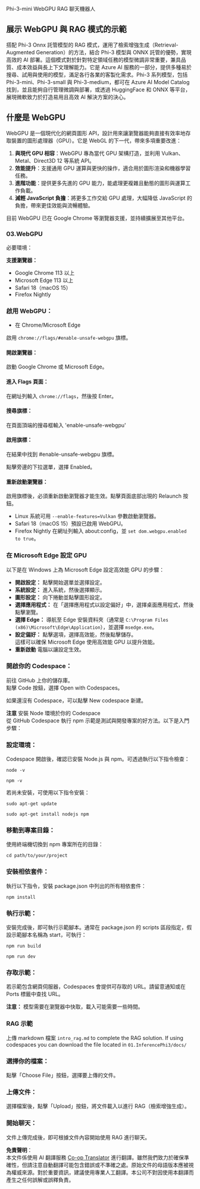 <!--
CO_OP_TRANSLATOR_METADATA:
{
  "original_hash": "4aac6b8a5dcbbe9a32b47be30340cac2",
  "translation_date": "2025-05-08T06:48:13+00:00",
  "source_file": "code/08.RAG/rag_webgpu_chat/README.md",
  "language_code": "tw"
}
-->
Phi-3-mini WebGPU RAG 聊天機器人

## 展示 WebGPU 與 RAG 模式的示範
搭配 Phi-3 Onnx 託管模型的 RAG 模式，運用了檢索增強生成（Retrieval-Augmented Generation）的方法，結合 Phi-3 模型與 ONNX 託管的優勢，實現高效的 AI 部署。這個模式對於針對特定領域任務的模型微調非常重要，兼具品質、成本效益與長上下文理解能力。它是 Azure AI 服務的一部分，提供多種易於搜尋、試用與使用的模型，滿足各行各業的客製化需求。Phi-3 系列模型，包括 Phi-3-mini、Phi-3-small 與 Phi-3-medium，都可在 Azure AI Model Catalog 找到，並且能夠自行管理微調與部署，或透過 HuggingFace 和 ONNX 等平台，展現微軟致力於打造易用且高效 AI 解決方案的決心。

## 什麼是 WebGPU
WebGPU 是一個現代化的網頁圖形 API，設計用來讓瀏覽器能夠直接有效率地存取裝置的圖形處理器（GPU）。它是 WebGL 的下一代，帶來多項重要改進：

1. **與現代 GPU 相容**：WebGPU 專為當代 GPU 架構打造，並利用 Vulkan、Metal、Direct3D 12 等系統 API。
2. **效能提升**：支援通用 GPU 運算與更快的操作，適合用於圖形渲染和機器學習任務。
3. **進階功能**：提供更多先進的 GPU 能力，能處理更複雜且動態的圖形與運算工作負載。
4. **減輕 JavaScript 負擔**：將更多工作交給 GPU 處理，大幅降低 JavaScript 的負擔，帶來更佳效能與流暢體驗。

目前 WebGPU 已在 Google Chrome 等瀏覽器支援，並持續擴展至其他平台。

### 03.WebGPU
必要環境：

**支援瀏覽器：**  
- Google Chrome 113 以上  
- Microsoft Edge 113 以上  
- Safari 18（macOS 15）  
- Firefox Nightly  

### 啟用 WebGPU：

- 在 Chrome/Microsoft Edge  

啟用 `chrome://flags/#enable-unsafe-webgpu` 旗標。

#### 開啟瀏覽器：
啟動 Google Chrome 或 Microsoft Edge。

#### 進入 Flags 頁面：
在網址列輸入 `chrome://flags`，然後按 Enter。

#### 搜尋旗標：
在頁面頂端的搜尋框輸入 'enable-unsafe-webgpu'

#### 啟用旗標：
在結果中找到 #enable-unsafe-webgpu 旗標。

點擊旁邊的下拉選單，選擇 Enabled。

#### 重新啟動瀏覽器：

啟用旗標後，必須重新啟動瀏覽器才能生效。點擊頁面底部出現的 Relaunch 按鈕。

- Linux 系統可用 `--enable-features=Vulkan` 參數啟動瀏覽器。  
- Safari 18（macOS 15）預設已啟用 WebGPU。  
- Firefox Nightly 在網址列輸入 about:config，並 `set dom.webgpu.enabled to true`。

### 在 Microsoft Edge 設定 GPU

以下是在 Windows 上為 Microsoft Edge 設定高效能 GPU 的步驟：

- **開啟設定：** 點擊開始選單並選擇設定。  
- **系統設定：** 進入系統，然後選擇顯示。  
- **圖形設定：** 向下捲動並點擊圖形設定。  
- **選擇應用程式：** 在「選擇應用程式以設定偏好」中，選擇桌面應用程式，然後點擊瀏覽。  
- **選擇 Edge：** 導航至 Edge 安裝資料夾（通常是 `C:\Program Files (x86)\Microsoft\Edge\Application`），並選擇 `msedge.exe`。  
- **設定偏好：** 點擊選項，選擇高效能，然後點擊儲存。  
這樣可以確保 Microsoft Edge 使用高效能 GPU 以提升效能。  
- **重新啟動** 電腦以讓設定生效。

### 開啟你的 Codespace：
前往 GitHub 上你的儲存庫。  
點擊 Code 按鈕，選擇 Open with Codespaces。

如果還沒有 Codespace，可以點擊 New codespace 新建。

**注意** 安裝 Node 環境於你的 Codespace  
從 GitHub Codespace 執行 npm 示範是測試與開發專案的好方法。以下是入門步驟：

### 設定環境：
Codespace 開啟後，確認已安裝 Node.js 與 npm。可透過執行以下指令檢查：  
```
node -v
```  
```
npm -v
```

若尚未安裝，可使用以下指令安裝：  
```
sudo apt-get update
```  
```
sudo apt-get install nodejs npm
```

### 移動到專案目錄：
使用終端機切換到 npm 專案所在的目錄：  
```
cd path/to/your/project
```

### 安裝相依套件：
執行以下指令，安裝 package.json 中列出的所有相依套件：  

```
npm install
```

### 執行示範：
安裝完成後，即可執行示範腳本。通常在 package.json 的 scripts 區段指定，假設示範腳本名稱為 start，可執行：  

```
npm run build
```  
```
npm run dev
```

### 存取示範：
若示範包含網頁伺服器，Codespaces 會提供可存取的 URL。請留意通知或在 Ports 標籤中查找 URL。

**注意：** 模型需要在瀏覽器中快取，載入可能需要一些時間。

### RAG 示範
上傳 markdown 檔案 `intro_rag.md` to complete the RAG solution. If using codespaces you can download the file located in `01.InferencePhi3/docs/`

### 選擇你的檔案：
點擊「Choose File」按鈕，選擇要上傳的文件。

### 上傳文件：
選擇檔案後，點擊「Upload」按鈕，將文件載入以進行 RAG（檢索增強生成）。

### 開始聊天：
文件上傳完成後，即可根據文件內容開始使用 RAG 進行聊天。

**免責聲明**：  
本文件係使用 AI 翻譯服務 [Co-op Translator](https://github.com/Azure/co-op-translator) 進行翻譯。雖然我們致力於確保準確性，但請注意自動翻譯可能包含錯誤或不準確之處。原始文件的母語版本應被視為權威來源。對於重要資訊，建議使用專業人工翻譯。本公司不對因使用本翻譯而產生之任何誤解或誤釋負責。